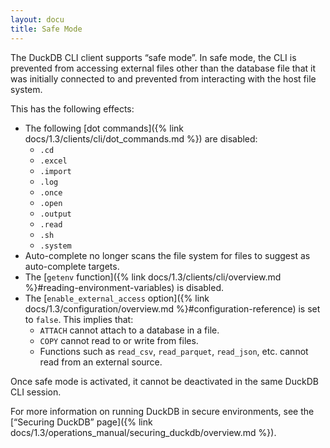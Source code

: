 ```yaml
---
layout: docu
title: Safe Mode
---
```


The DuckDB CLI client supports “safe mode”.
In safe mode, the CLI is prevented from accessing external files other than the database file that it was initially connected to and prevented from interacting with the host file system.

This has the following effects:

* The following [dot commands]({% link docs/1.3/clients/cli/dot_commands.md %}) are disabled:
    * `.cd`
    * `.excel`
    * `.import`
    * `.log`
    * `.once`
    * `.open`
    * `.output`
    * `.read`
    * `.sh`
    * `.system`
* Auto-complete no longer scans the file system for files to suggest as auto-complete targets.
* The [`getenv` function]({% link docs/1.3/clients/cli/overview.md %}#reading-environment-variables) is disabled.
* The [`enable_external_access` option]({% link docs/1.3/configuration/overview.md %}#configuration-reference) is set to `false`. This implies that:
    * `ATTACH` cannot attach to a database in a file.
    * `COPY` cannot read to or write from files.
    * Functions such as `read_csv`, `read_parquet`, `read_json`, etc. cannot read from an external source.

Once safe mode is activated, it cannot be deactivated in the same DuckDB CLI session.

For more information on running DuckDB in secure environments, see the [“Securing DuckDB” page]({% link docs/1.3/operations_manual/securing_duckdb/overview.md %}).
